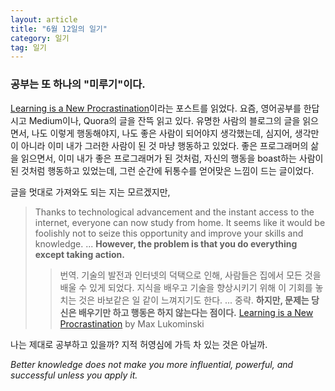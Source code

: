 ```yaml
---
layout: article
title: "6월 12일의 일기"
category: 일기
tag: 일기
---
```



### 공부는 또 하나의 "미루기"이다.
[Learning is a New Procrastination](https://thecoffeelicious.com/why-learning-is-a-new-procrastination-104b53107e8b)이라는 포스트를 읽었다.
요즘, 영어공부를 한답시고 Medium이나, Quora의 글을 잔뜩 읽고 있다. 유명한 사람의 블로그의 글을 읽으면서, 나도 이렇게 행동해야지, 나도 좋은 사람이 되어야지 생각했는데, 심지어, 생각만이 아니라 이미 내가 그러한 사람이 된 것 마냥 행동하고 있었다.
좋은 프로그래머의 삶을 읽으면서, 이미 내가 좋은 프로그래머가 된 것처럼, 자신의 행동을 boast하는 사람이 된 것처럼 행동하고 있었는데, 그런 순간에 뒤통수를 얻어맞은 느낌이 드는 글이었다.

글을 멋대로 가져와도 되는 지는 모르겠지만,

> Thanks to technological advancement and the instant access to the internet, everyone can now study from home. It seems like it would be foolishly not to seize this opportunity and improve your skills and knowledge. ...
> **However, the problem is that you do everything except taking action.**
>> 번역.
> 기술의 발전과 인터넷의 덕택으로 인해, 사람들은 집에서 모든 것을 배울 수 있게 되었다. 지식을 배우고 기술을 향상시키기 위해 이 기회를 놓치는 것은 바보같은 일 같이 느껴지기도 한다. ... 중략. **하지만, 문제는 당신은 배우기만 하고 행동은 하지 않는다는 점이다.**
>> [Learning is a New Procrastination](https://thecoffeelicious.com/why-learning-is-a-new-procrastination-104b53107e8b) by Max Lukominski

나는 제대로 공부하고 있을까? 지적 허영심에 가득 차 있는 것은 아닐까.


*Better knowledge does not make you more influential, powerful, and successful unless you apply it.*
